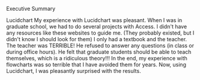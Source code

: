 Executive Summary

Lucidchart
My experience with Lucidchart was pleasant.  When I was in graduate school, we had to do several projects with Access.  I didn't have any resources like these websites to guide me. (They probably existed, but I didn't know I should look for them)  I only had a textbook and the teacher.  The teacher was TERRIBLE!  He refused to answer any questions (in class or during office hours).  He felt that graduate students should be able to teach themselves, which is a ridiculous theory!!!  In the end, my experience with flowcharts was so terrible that I have avoided them for years.  Now, using Lucidchart, I was pleasantly surprised with the results. 
